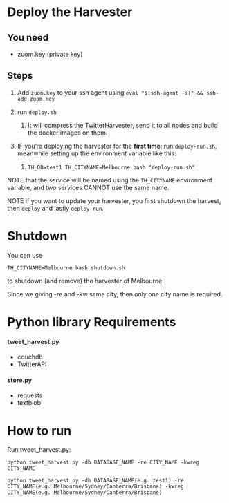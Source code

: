 # Deploy the Harvester



## You need

- zuom.key (private key)



## Steps

1. Add `zuom.key` to your ssh agent using `eval "$(ssh-agent -s)" && ssh-add zuom.key`

2. run `deploy.sh`

   1. It will compress the TwitterHarvester, send it to all nodes and build the docker images on them.

3. IF you’re deploying the harvester for the **first time**: run `deploy-run.sh`, meanwhile setting up the environment variable like this:

   1. ``````
      TH_DB=test1 TH_CITYNAME=Melbourne bash "deploy-run.sh"
      ``````



NOTE that the service will be named using the `TH_CITYNAME` environment variable, and two services CANNOT use the same name.

NOTE if you want to update your harvester, you first shutdown the harvest, then `deploy` and lastly `deploy-run`.



# Shutdown

You can use

``````
TH_CITYNAME=Melbourne bash shutdown.sh
``````

to shutdown (and remove) the harvester of Melbourne.

Since we giving -re and -kw same city, then only one city name is required.



# Python library Requirements



#### tweet_harvest.py

- couchdb
- TwitterAPI

#### store.py

- requests
- textblob



# How to run

Run tweet_harvest.py:

```
python tweet_harvest.py -db DATABASE_NAME -re CITY_NAME -kwreg CITY_NAME
```

``````
python tweet_harvest.py -db DATABASE_NAME(e.g. test1) -re CITY_NAME(e.g. Melbourne/Sydney/Canberra/Brisbane) -kwreg CITY_NAME(e.g. Melbourne/Sydney/Canberra/Brisbane)
``````



